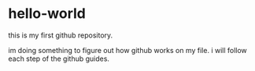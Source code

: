 # hello-world
this is my first github repository.

im doing something to figure out how github works on my file.
i will follow each step of the github guides.
